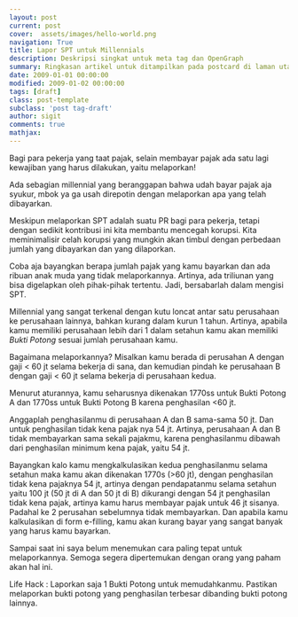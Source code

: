 ```yaml
---
layout: post
current: post
cover:  assets/images/hello-world.png
navigation: True
title: Lapor SPT untuk Millennials
description: Deskripsi singkat untuk meta tag dan OpenGraph
summary: Ringkasan artikel untuk ditampilkan pada postcard di laman utama, topik, dan artikel terkait.
date: 2009-01-01 00:00:00
modified: 2009-01-02 00:00:00
tags: [draft]
class: post-template
subclass: 'post tag-draft'
author: sigit
comments: true
mathjax:
---
```


Bagi para pekerja yang taat pajak, selain membayar pajak ada satu lagi kewajiban yang harus dilakukan, yaitu melaporkan!

Ada sebagian millennial yang beranggapan bahwa udah bayar pajak aja syukur, mbok ya ga usah direpotin dengan melaporkan apa yang telah dibayarkan.

Meskipun melaporkan SPT adalah suatu PR bagi para pekerja, tetapi dengan sedikit kontribusi ini kita membantu mencegah korupsi. Kita meminimalisir celah korupsi yang mungkin akan timbul dengan perbedaan jumlah yang dibayarkan dan yang dilaporkan.

Coba aja bayangkan berapa jumlah pajak yang kamu bayarkan dan ada ribuan anak muda yang tidak melaporkannya. Artinya, ada triliunan yang bisa digelapkan oleh pihak-pihak tertentu. Jadi, bersabarlah dalam mengisi SPT.

Millennial yang sangat terkenal dengan kutu loncat antar satu perusahaan ke perusahaan lainnya, bahkan kurang dalam kurun 1 tahun. Artinya, apabila kamu memiliki perusahaan lebih dari 1 dalam setahun kamu akan memiliki *Bukti Potong* sesuai jumlah perusahaan kamu.

Bagaimana melaporkannya? Misalkan kamu berada di perusahan A dengan gaji < 60 jt selama bekerja di sana, dan kemudian pindah ke perusahaan B dengan gaji < 60 jt selama bekerja di perusahaan kedua.

Menurut aturannya, kamu seharusnya dikenakan 1770ss untuk Bukti Potong A dan 1770ss untuk Bukti Potong B karena penghasilan <60 jt.

Anggaplah penghasilanmu di perusahaan A dan B sama-sama 50 jt. Dan untuk penghasilan tidak kena pajak nya 54 jt. Artinya, perusahaan A dan B tidak membayarkan sama sekali pajakmu, karena penghasilanmu dibawah dari penghasilan minimum kena pajak, yaitu 54 jt.

Bayangkan kalo kamu mengkalkulasikan kedua penghasilanmu selama setahun maka kamu akan dikenakan 1770s (>60 jt), dengan penghasilan tidak kena pajaknya 54 jt, artinya dengan pendapatanmu selama setahun yaitu 100 jt (50 jt di A dan 50 jt di B) dikurangi dengan 54 jt penghasilan tidak kena pajak, artinya kamu harus membayar pajak untuk 46 jt sisanya. Padahal ke 2 perusahan sebelumnya tidak membayarkan. Dan apabila kamu kalkulasikan di form e-filling, kamu akan kurang bayar yang sangat banyak yang harus kamu bayarkan.

Sampai saat ini saya belum menemukan cara paling tepat untuk melaporkannya. Semoga segera dipertemukan dengan orang yang paham akan hal ini.

Life Hack : Laporkan saja 1 Bukti Potong untuk memudahkanmu. Pastikan melaporkan bukti potong yang penghasilan terbesar dibanding bukti potong lainnya.
